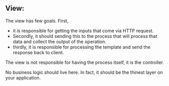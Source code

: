 ## View: 

The view has few goals. First, 
- it is responsible for getting the inputs that come via HTTP request. 
- Secondly, it should sending this to the process that will process that data and collect the output of the operation.
- thirdly, it is responsible for processing the template and send the response back to client.


The view is not responsible for having the process itself, it is the controller. 

No business logic should live here. In fact, it should be the thinest layer on your application.
